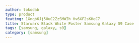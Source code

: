 ```yaml
---
author: tokodab
type: product
featimg: 1Xnqb6Jj5UuC2ZzSMWIh_Hv6XF2sKHeC7
title: Starwars Black White Poster Samsung Galaxy S9 Case
tags: [samsung, galaxy, s9]
category: [samsung]
---
```


